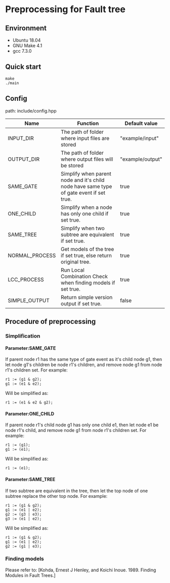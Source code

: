 # Preprocessing for Fault tree

## Environment
- Ubuntu 18.04
- GNU Make 4.1
- gcc 7.3.0
## Quick start
```
make
./main
```
## Config

path: include/config.hpp

|Name|Function|Default value|
|-|-|-|
|INPUT_DIR|The path of folder where input files are stored|"example/input"|
|OUTPUT_DIR|The path of folder where output files will be stored|"example/output"|
|SAME_GATE|Simplify when parent node and it's child node have same type of gate event if set true.|true|
|ONE_CHILD|Simplify when a node has only one child if set true.|true|
|SAME_TREE|Simplify when two subtree are equivalent if set true.|true|
|NORMAL_PROCESS|Get models of the tree if set true, else return original tree.|true|
|LCC_PROCESS|Run Local Combination Check when finding models if set true.|true|
|SIMPLE_OUTPUT|Return simple version output if set true.|false|

## Procedure of preprocessing

### Simplification

#### Parameter:SAME_GATE
If parent node r1 has the same type of gate event as it's child node g1, then let node g1's children be node r1's children, and remove node g1 from node r1's children set. For example:
```
r1 := (g1 & g2);
g1 := (e1 & e2);
```
Will be simplified as:
```
r1 := (e1 & e2 & g2);
```
#### Parameter:ONE_CHILD
If parent node r1's child node g1 has only one child e1, then let node e1 be node r1's child, and remove node g1 from node r1's children set. For example:
```
r1 := (g1);
g1 := (e1);
```
Will be simplified as:
```
r1 := (e1);
```
#### Parameter:SAME_TREE
If two subtree are equivalent in the tree, then let the top node of one subtree replace the other top node. For example:
```
r1 := (g1 & g2);
g1 := (e1 | e2);
g2 := (g3 | e3);
g3 := (e1 | e2);
```
Will be simplified as:
```
r1 := (g1 & g2);
g1 := (e1 | e2);
g2 := (g1 | e3);
```
### Finding models
Please refer to: [Kohda, Ernest J Henley, and Koichi Inoue. 1989. Finding Modules
in Fault Trees.]

